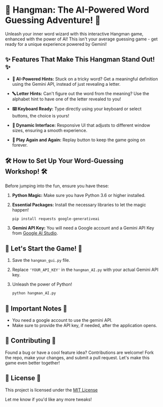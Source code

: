 # 🎯 Hangman: The AI-Powered Word Guessing Adventure! 🚀


Unleash your inner word wizard with this interactive Hangman game, enhanced with the power of AI! This isn't your average guessing game - get ready for a unique experience powered by Gemini!

## ✨ Features That Make This Hangman Stand Out! ✨

-   **🧠 AI-Powered Hints:** Stuck on a tricky word? Get a meaningful definition using the Gemini API, instead of just revealing a letter.

-  **🔤 Letter Hints:** Can't figure out the word from the meaning? Use the alphabet hint to have one of the letter revealed to you!

-   **⌨️ Keyboard Ready:** Type directly using your keyboard or select buttons, the choice is yours!

-   **🎨 Dynamic Interface:** Responsive UI that adjusts to different window sizes, ensuring a smooth experience.

-   **🔄 Play Again and Again:** Replay button to keep the game going on forever.

## 🛠️ How to Set Up Your Word-Guessing Workshop! 🛠️

Before jumping into the fun, ensure you have these:

1.  **Python Magic:** Make sure you have Python 3.6 or higher installed.
2.  **Essential Packages:** Install the necessary libraries to let the magic happen!

    ```bash
    pip install requests google-generativeai
    ```

3.  **Gemini API Key:** You will need a Google account and a Gemini API Key from [Google AI Studio](https://makersuite.google.com).

## 🚀 Let's Start the Game! 🚀

1.  Save the `hangman_gui.py` file.
2.  Replace `'YOUR_API_KEY'` in the `hangman_AI.py` with your actual Gemini API key.
3.  Unleash the power of Python!

    ```bash
    python hangman_AI.py
    ```

## 📝 Important Notes 📝

- You need a google account to use the gemini API.
-   Make sure to provide the API key, if needed, after the application opens.

## 🤝 Contributing 🤝

Found a bug or have a cool feature idea? Contributions are welcome! Fork the repo, make your changes, and submit a pull request. Let's make this game even better together!

## 📜 License 📜

This project is licensed under the [MIT License](https://opensource.org/licenses/MIT)

Let me know if you'd like any more tweaks!

